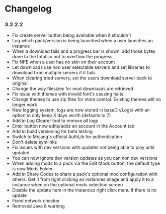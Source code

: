 Changelog
====================================

### 3.2.2.2

- Fix create server button being available when it shouldn't
- Log which pack/version is being launched when a user launches an instance
- When a download fails and a progress bar is shown, add those bytes done to the total so not to overflow the progress
- Fix NPE when a user has no skin on their account
- Let downloads use non user selectable servers and set libraries to download from multiple servers if it fails
- When clearing tried servers, set the users download server back to original
- Change the way filesizes for mod downloads are retrieved
- Fix issue with themes with invalid font's causing halts
- Change themes to use zip files for more control. Existing themes will no longer work
- New logging system, logs are now stored in baseDir/Logs/ with an option to only keep X days worth (defaults to 7)
- Add in Log Clearer tool to remove all logs
- Enter button now edits/adds an account in the Account tab
- Add in build versioning for beta testing
- Switch to Mojang's official AuthLib for authentication
- Don't delete symlinks
- Fix issues with dev versions with updates not being able to play until updated
- You can now ignore dev version updates as you can non dev versions
- When adding mods to a pack via the Edit Mods button, the default type is now Mods Folder
- Add in Share Codes to share a pack's optional mod configuration with others. Get it from right clicking an instances image and apply it to a instance when on the optional mods selection screen
- Disable the update item in the instances right click menu if there is no update
- Fixed network checker
- Removed Java 8 warning